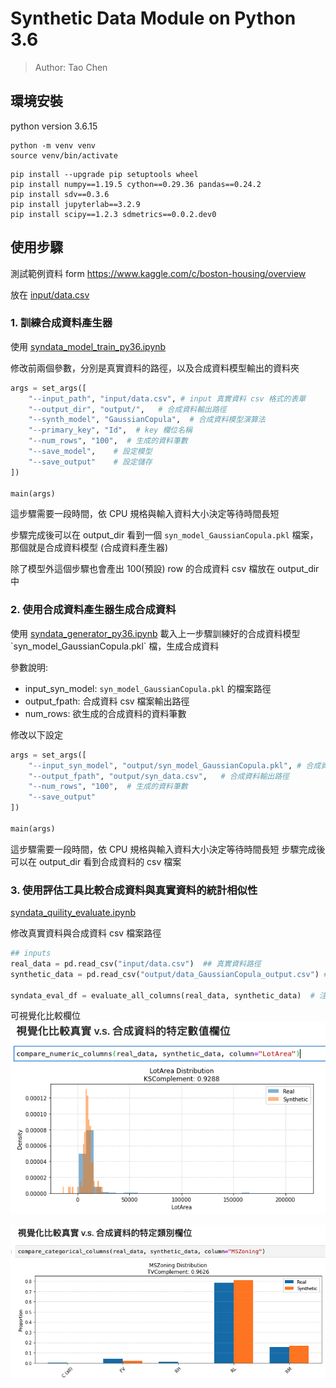 # Synthetic Data Module on Python 3.6
> Author: Tao Chen

## 環境安裝
python version 3.6.15

```
python -m venv venv
source venv/bin/activate
```

```
pip install --upgrade pip setuptools wheel
pip install numpy==1.19.5 cython==0.29.36 pandas==0.24.2
pip install sdv==0.3.6
pip install jupyterlab==3.2.9
pip install scipy==1.2.3 sdmetrics==0.0.2.dev0
```

## 使用步驟

測試範例資料
form https://www.kaggle.com/c/boston-housing/overview

放在 [input/data.csv](input/data.csv)

### 1. 訓練合成資料產生器
使用 [syndata_model_train_py36.ipynb](syndata_model_train_py36.ipynb)

修改前兩個參數，分別是真實資料的路徑，以及合成資料模型輸出的資料夾
```python
args = set_args([
    "--input_path", "input/data.csv", # input 真實資料 csv 格式的表單
    "--output_dir", "output/",   # 合成資料輸出路徑
    "--synth_model", "GaussianCopula",  # 合成資料模型演算法
    "--primary_key", "Id",  # key 欄位名稱
    "--num_rows", "100",  # 生成的資料筆數
    "--save_model",    # 設定模型
    "--save_output"    # 設定儲存
])

main(args)
```
這步驟需要一段時間，依 CPU 規格與輸入資料大小決定等待時間長短

步驟完成後可以在 output_dir 看到一個  `syn_model_GaussianCopula.pkl` 檔案，那個就是合成資料模型 (合成資料產生器)

除了模型外這個步驟也會產出 100(預設) row 的合成資料 csv 檔放在 output_dir 中

### 2. 使用合成資料產生器生成合成資料
使用 [syndata_generator_py36.ipynb](syndata_generator_py36.ipynb`)
載入上一步驟訓練好的合成資料模型 `syn_model_GaussianCopula.pkl` 檔，生成合成資料

參數說明:
- input_syn_model: `syn_model_GaussianCopula.pkl` 的檔案路徑
- output_fpath: 合成資料 csv 檔案輸出路徑
- num_rows: 欲生成的合成資料的資料筆數

修改以下設定
```python
args = set_args([
    "--input_syn_model", "output/syn_model_GaussianCopula.pkl", # 合成資料生成模型路徑 
    "--output_fpath", "output/syn_data.csv",   # 合成資料輸出路徑
    "--num_rows", "100",  # 生成的資料筆數
    "--save_output"
])

main(args)
```
這步驟需要一段時間，依 CPU 規格與輸入資料大小決定等待時間長短
步驟完成後可以在 output_dir 看到合成資料的 csv 檔案


### 3. 使用評估工具比較合成資料與真實資料的統計相似性
[syndata_quility_evaluate.ipynb](`syndata_quility_evaluate.ipynb`)

修改真實資料與合成資料 csv 檔案路徑
```python
## inputs
real_data = pd.read_csv("input/data.csv")  ## 真實資料路徑
synthetic_data = pd.read_csv("output/data_GaussianCopula_output.csv") ## 合成資料路徑

syndata_eval_df = evaluate_all_columns(real_data, synthetic_data)  # 注意順序！ 真實資料放前面，合成資料放後面
```

可視覺化比較欄位
![](img/demo_compare_numeric.png)

![](img/demo_compare_categorical.png)




